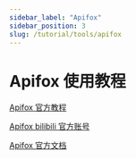 ```yaml
---
sidebar_label: "Apifox"
sidebar_position: 3
slug: /tutorial/tools/apifox
---
```


# Apifox 使用教程

[Apifox 官方教程](https://www.bilibili.com/video/BV1Jc41147xC/)

[Apifox bilibili 官方账号](https://space.bilibili.com/1102302972)

[Apifox 官方文档](https://www.apifox.cn/doc/)
